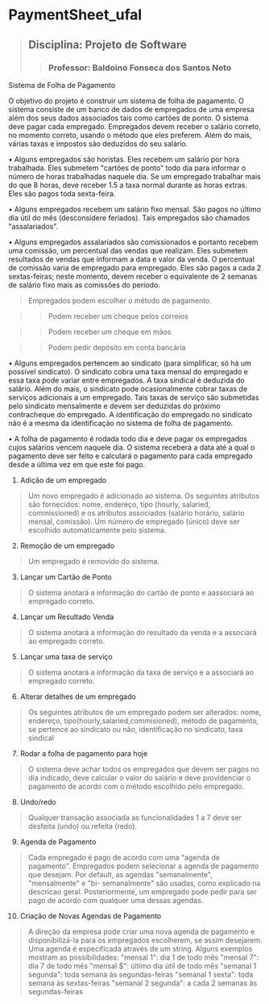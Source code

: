 # PaymentSheet_ufal

>## Disciplina: Projeto de Software
>>### Professor: Baldoino Fonseca dos Santos Neto

Sistema de Folha de Pagamento

O objetivo do projeto é construir um sistema de folha de pagamento. O sistema consiste de um
banco de dados de empregados de uma empresa além dos seus dados associados tais como cartões
de ponto. O sistema deve pagar cada empregado. Empregados devem receber o salário correto, no
momento correto, usando o método que eles preferem. Além do mais, várias taxas e impostos são
deduzidos do seu salário.

• Alguns empregados são horistas. Eles recebem um salário por hora trabalhada. Eles
submetem "cartões de ponto" todo dia para informar o número de horas trabalhadas naquele
dia. Se um empregado trabalhar mais do que 8 horas, deve receber 1.5 a taxa normal
durante as horas extras. Eles são pagos toda sexta-feira.

• Alguns empregados recebem um salário fixo mensal. São pagos no último dia útil do mês
(desconsidere feriados). Tais empregados são chamados "assalariados".

• Alguns empregados assalariados são comissionados e portanto recebem uma comissão, um
percentual das vendas que realizam. Eles submetem resultados de vendas que informam a
data e valor da venda. O percentual de comissão varia de empregado para empregado. Eles
são pagos a cada 2 sextas-feiras; neste momento, devem receber o equivalente de 2 semanas
de salário fixo mais as comissões do período.

>Empregados podem escolher o método de pagamento.

>>Podem receber um cheque pelos correios

>>Podem receber um cheque em mãos

>>Podem pedir depósito em conta bancária

• Alguns empregados pertencem ao sindicato (para simplificar, só há um possível sindicato).
O sindicato cobra uma taxa mensal do empregado e essa taxa pode variar entre
empregados. A taxa sindical é deduzida do salário. Além do mais, o sindicato pode
ocasionalmente cobrar taxas de serviços adicionais a um empregado. Tais taxas de serviço
são submetidas pelo sindicato mensalmente e devem ser deduzidas do próximo
contracheque do empregado. A identificação do empregado no sindicato não é a mesma da
identificação no sistema de folha de pagamento.

• A folha de pagamento é rodada todo dia e deve pagar os empregados cujos salários vencem
naquele dia. O sistema receberá a data até a qual o pagamento deve ser feito e calculará o
pagamento para cada empregado desde a última vez em que este foi pago.

1. Adição de um empregado

>Um novo empregado é adicionado ao sistema. Os
seguintes atributos são fornecidos: nome, endereço, tipo
(hourly, salaried, commissioned) e os atributos
associados (salário horário, salário mensal, comissão).
Um número de empregado (único) deve ser escolhido
automaticamente pelo sistema.

2. Remoção de um empregado 

>Um empregado é removido do sistema.

3. Lançar um Cartão de Ponto 

>O sistema anotará a informação do cartão de ponto e aassociará ao empregado correto.

4. Lançar um Resultado Venda 

>O sistema anotará a informação do resultado da venda e a associará ao empregado correto.

5. Lançar uma taxa de serviço

>O sistema anotará a informação da taxa de serviço e a associará ao empregado correto.

6. Alterar detalhes de um empregado 

>Os seguintes atributos de um empregado podem ser alterados: nome, endereço,
tipo(hourly,salaried,commisioned), método de pagamento,
se pertence ao sindicato ou não, identificação no
sindicato, taxa sindical

7. Rodar a folha de pagamento para hoje 

>O sistema deve achar todos os empregados que devem
ser pagos no dia indicado, deve calcular o valor do salário
e deve providenciar o pagamento de acordo com o
método escolhido pelo empregado.

8. Undo/redo 

>Qualquer transação associada as funcionalidades 1 a 7 deve ser desfeita (undo) ou refeita (redo).

9. Agenda de Pagamento 

>Cada empregado é pago de acordo com uma "agenda de
pagamento". Empregados podem selecionar a agenda de
pagamento que desejam. Por default, as agendas
"semanalmente", "mensalmente" e "bi- semanalmente"
são usadas, como explicado na descricao geral. Posteriormente, um empregado pode pedir para
ser pago de acordo com qualquer uma dessas agendas.

10. Criação de Novas Agendas de Pagamento

>A direção da empresa pode criar uma nova agenda de
pagamento e disponibilizá-la para os empregados
escolherem, se assim desejarem. Uma agenda é
especificada através de um string. Alguns exemplos
mostram as possibilidades: "mensal 1": dia 1 de todo
mês "mensal 7": dia 7 de todo mês "mensal $": último
dia útil de todo mês "semanal 1 segunda": toda semana
às segundas-feiras "semanal 1 sexta": toda semana às
sextas-feiras "semanal 2 segunda": a cada 2 semanas às
segundas-feiras

